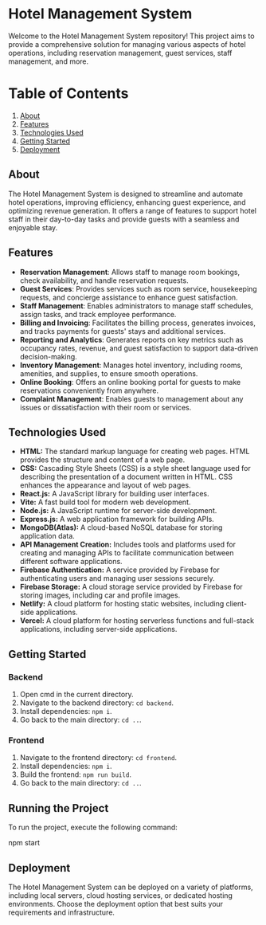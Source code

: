 # Hotel Management System

Welcome to the Hotel Management System repository! This project aims to provide a comprehensive solution for managing various aspects of hotel operations, including reservation management, guest services, staff management, and more.

# Table of Contents

1. [About](#about)
2. [Features](#features)
3. [Technologies Used](#technologies-used)
4. [Getting Started](#getting-started)
5. [Deployment](#deployment)

## About

The Hotel Management System is designed to streamline and automate hotel operations, improving efficiency, enhancing guest experience, and optimizing revenue generation. It offers a range of features to support hotel staff in their day-to-day tasks and provide guests with a seamless and enjoyable stay.

## Features

- **Reservation Management**: Allows staff to manage room bookings, check availability, and handle reservation requests.
- **Guest Services**: Provides services such as room service, housekeeping requests, and concierge assistance to enhance guest satisfaction.
- **Staff Management**: Enables administrators to manage staff schedules, assign tasks, and track employee performance.
- **Billing and Invoicing**: Facilitates the billing process, generates invoices, and tracks payments for guests' stays and additional services.
- **Reporting and Analytics**: Generates reports on key metrics such as occupancy rates, revenue, and guest satisfaction to support data-driven decision-making.
- **Inventory Management**: Manages hotel inventory, including rooms, amenities, and supplies, to ensure smooth operations.
- **Online Booking**: Offers an online booking portal for guests to make reservations conveniently from anywhere.
-  **Complaint Management**: Enables guests to management  about any issues or dissatisfaction with their room or services.

## Technologies Used
<ul>
 <li><b>HTML:</b> The standard markup language for creating web pages. HTML provides the structure and content of a web page.</li>
<li><b>CSS:</b> Cascading Style Sheets (CSS) is a style sheet language used for describing the presentation of a document written in HTML. CSS enhances the appearance and layout of web pages.</li>
<li><b>React.js:</b> A JavaScript library for building user interfaces.</li>
<li><b>Vite:</b> A fast build tool for modern web development.</li>  
<li><b>Node.js:</b> A JavaScript runtime for server-side development.</li>
<li><b>Express.js:</b> A web application framework for building APIs.</li>
<li><b>MongoDB(Atlas):</b> A cloud-based NoSQL database for storing application data.</li>
<li><b>API Management Creation:</b> Includes tools and platforms used for creating and managing APIs to facilitate communication between different software applications.</li>
<li><b>Firebase Authentication:</b> A service provided by Firebase for authenticating users and managing user sessions securely.</li>
<li><b>Firebase Storage:</b> A cloud storage service provided by Firebase for storing images, including car and profile images.</li>
<li><b>Netlify:</b> A cloud platform for hosting static websites, including client-side applications.</li>
<li><b>Vercel:</b> A cloud platform for hosting serverless functions and full-stack applications, including server-side applications.</li>
</ul>


## Getting Started

### Backend

1. Open cmd in the current directory.
2. Navigate to the backend directory: `cd backend`.
3. Install dependencies: `npm i`.
4. Go back to the main directory: `cd ..`.

### Frontend

1. Navigate to the frontend directory: `cd frontend`.
2. Install dependencies: `npm i`.
3. Build the frontend: `npm run build`.
4. Go back to the main directory: `cd ..`.

## Running the Project

To run the project, execute the following command:

npm start

## Deployment

The Hotel Management System can be deployed on a variety of platforms, including local servers, cloud hosting services, or dedicated hosting environments. Choose the deployment option that best suits your requirements and infrastructure.
